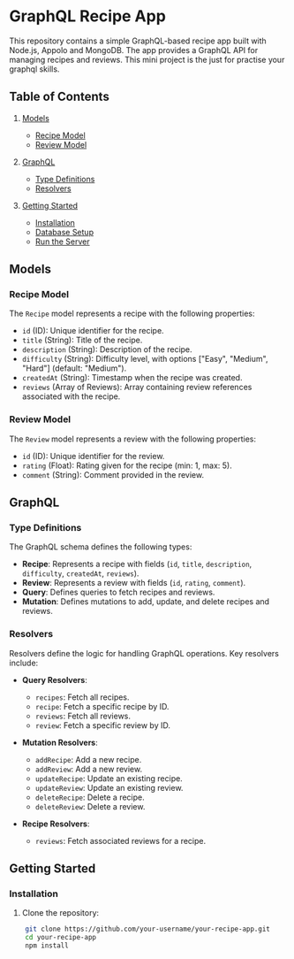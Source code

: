 # GraphQL Recipe App

This repository contains a simple GraphQL-based recipe app built with Node.js, Appolo and MongoDB. The app provides a GraphQL API for managing recipes and reviews.
This mini project is the just for practise your graphql skills.

## Table of Contents
1. [Models](#models)
   - [Recipe Model](#recipe-model)
   - [Review Model](#review-model)

2. [GraphQL](#graphql)
   - [Type Definitions](#type-definitions)
   - [Resolvers](#resolvers)

3. [Getting Started](#getting-started)
   - [Installation](#installation)
   - [Database Setup](#database-setup)
   - [Run the Server](#run-the-server)

## Models

### Recipe Model

The `Recipe` model represents a recipe with the following properties:

- `id` (ID): Unique identifier for the recipe.
- `title` (String): Title of the recipe.
- `description` (String): Description of the recipe.
- `difficulty` (String): Difficulty level, with options ["Easy", "Medium", "Hard"] (default: "Medium").
- `createdAt` (String): Timestamp when the recipe was created.
- `reviews` (Array of Reviews): Array containing review references associated with the recipe.

### Review Model

The `Review` model represents a review with the following properties:

- `id` (ID): Unique identifier for the review.
- `rating` (Float): Rating given for the recipe (min: 1, max: 5).
- `comment` (String): Comment provided in the review.

## GraphQL

### Type Definitions

The GraphQL schema defines the following types:

- **Recipe**: Represents a recipe with fields (`id`, `title`, `description`, `difficulty`, `createdAt`, `reviews`).
- **Review**: Represents a review with fields (`id`, `rating`, `comment`).
- **Query**: Defines queries to fetch recipes and reviews.
- **Mutation**: Defines mutations to add, update, and delete recipes and reviews.

### Resolvers

Resolvers define the logic for handling GraphQL operations. Key resolvers include:

- **Query Resolvers**:
  - `recipes`: Fetch all recipes.
  - `recipe`: Fetch a specific recipe by ID.
  - `reviews`: Fetch all reviews.
  - `review`: Fetch a specific review by ID.

- **Mutation Resolvers**:
  - `addRecipe`: Add a new recipe.
  - `addReview`: Add a new review.
  - `updateRecipe`: Update an existing recipe.
  - `updateReview`: Update an existing review.
  - `deleteRecipe`: Delete a recipe.
  - `deleteReview`: Delete a review.

- **Recipe Resolvers**:
  - `reviews`: Fetch associated reviews for a recipe.

## Getting Started

### Installation

1. Clone the repository:
```bash
    git clone https://github.com/your-username/your-recipe-app.git
    cd your-recipe-app
    npm install
```


